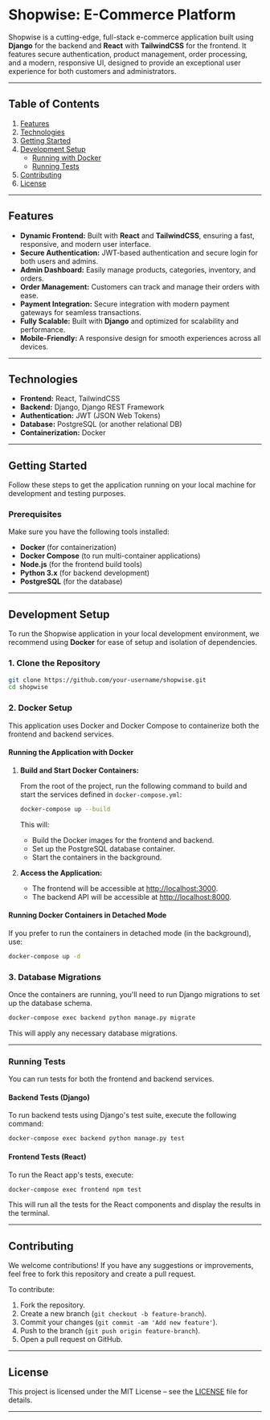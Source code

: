 
# Shopwise: E-Commerce Platform

Shopwise is a cutting-edge, full-stack e-commerce application built using **Django** for the backend and **React** with **TailwindCSS** for the frontend. It features secure authentication, product management, order processing, and a modern, responsive UI, designed to provide an exceptional user experience for both customers and administrators.

---

## Table of Contents
1. [Features](#features)
2. [Technologies](#technologies)
3. [Getting Started](#getting-started)
4. [Development Setup](#development-setup)
    - [Running with Docker](#running-with-docker)
    - [Running Tests](#running-tests)
5. [Contributing](#contributing)
6. [License](#license)

---

## Features

- **Dynamic Frontend:** Built with **React** and **TailwindCSS**, ensuring a fast, responsive, and modern user interface.
- **Secure Authentication:** JWT-based authentication and secure login for both users and admins.
- **Admin Dashboard:** Easily manage products, categories, inventory, and orders.
- **Order Management:** Customers can track and manage their orders with ease.
- **Payment Integration:** Secure integration with modern payment gateways for seamless transactions.
- **Fully Scalable:** Built with **Django** and optimized for scalability and performance.
- **Mobile-Friendly:** A responsive design for smooth experiences across all devices.

---

## Technologies

- **Frontend:** React, TailwindCSS
- **Backend:** Django, Django REST Framework
- **Authentication:** JWT (JSON Web Tokens)
- **Database:** PostgreSQL (or another relational DB)
- **Containerization:** Docker

---

## Getting Started

Follow these steps to get the application running on your local machine for development and testing purposes.

### Prerequisites

Make sure you have the following tools installed:
- **Docker** (for containerization)
- **Docker Compose** (to run multi-container applications)
- **Node.js** (for the frontend build tools)
- **Python 3.x** (for backend development)
- **PostgreSQL** (for the database)

---

## Development Setup

To run the Shopwise application in your local development environment, we recommend using **Docker** for ease of setup and isolation of dependencies.

### 1. Clone the Repository

```bash
git clone https://github.com/your-username/shopwise.git
cd shopwise
```

### 2. Docker Setup

This application uses Docker and Docker Compose to containerize both the frontend and backend services.

#### Running the Application with Docker

1. **Build and Start Docker Containers:**

   From the root of the project, run the following command to build and start the services defined in `docker-compose.yml`:

   ```bash
   docker-compose up --build
   ```

   This will:
   - Build the Docker images for the frontend and backend.
   - Set up the PostgreSQL database container.
   - Start the containers in the background.

2. **Access the Application:**
   - The frontend will be accessible at [http://localhost:3000](http://localhost:3000).
   - The backend API will be accessible at [http://localhost:8000](http://localhost:8000).

#### Running Docker Containers in Detached Mode

If you prefer to run the containers in detached mode (in the background), use:

```bash
docker-compose up -d
```

### 3. Database Migrations

Once the containers are running, you'll need to run Django migrations to set up the database schema.

```bash
docker-compose exec backend python manage.py migrate
```

This will apply any necessary database migrations.

---

### Running Tests

You can run tests for both the frontend and backend services.

#### Backend Tests (Django)

To run backend tests using Django's test suite, execute the following command:

```bash
docker-compose exec backend python manage.py test
```

#### Frontend Tests (React)

To run the React app's tests, execute:

```bash
docker-compose exec frontend npm test
```

This will run all the tests for the React components and display the results in the terminal.

---

## Contributing

We welcome contributions! If you have any suggestions or improvements, feel free to fork this repository and create a pull request.

To contribute:
1. Fork the repository.
2. Create a new branch (`git checkout -b feature-branch`).
3. Commit your changes (`git commit -am 'Add new feature'`).
4. Push to the branch (`git push origin feature-branch`).
5. Open a pull request on GitHub.

---

## License

This project is licensed under the MIT License – see the [LICENSE](LICENSE) file for details.

---


